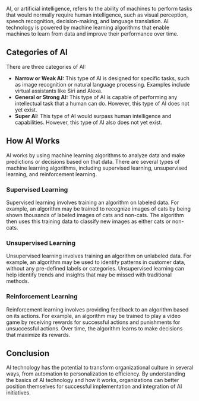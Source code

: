 
AI, or artificial intelligence, refers to the ability of machines to perform tasks that would normally require human intelligence, such as visual perception, speech recognition, decision-making, and language translation. AI technology is powered by machine learning algorithms that enable machines to learn from data and improve their performance over time.

Categories of AI
----------------

There are three categories of AI:

* **Narrow or Weak AI:** This type of AI is designed for specific tasks, such as image recognition or natural language processing. Examples include virtual assistants like Siri and Alexa.
* **General or Strong AI:** This type of AI is capable of performing any intellectual task that a human can do. However, this type of AI does not yet exist.
* **Super AI:** This type of AI would surpass human intelligence and capabilities. However, this type of AI also does not yet exist.

How AI Works
------------

AI works by using machine learning algorithms to analyze data and make predictions or decisions based on that data. There are several types of machine learning algorithms, including supervised learning, unsupervised learning, and reinforcement learning.

### Supervised Learning

Supervised learning involves training an algorithm on labeled data. For example, an algorithm may be trained to recognize images of cats by being shown thousands of labeled images of cats and non-cats. The algorithm then uses this training data to classify new images as either cats or non-cats.

### Unsupervised Learning

Unsupervised learning involves training an algorithm on unlabeled data. For example, an algorithm may be used to identify patterns in customer data, without any pre-defined labels or categories. Unsupervised learning can help identify trends and insights that may be missed with traditional methods.

### Reinforcement Learning

Reinforcement learning involves providing feedback to an algorithm based on its actions. For example, an algorithm may be trained to play a video game by receiving rewards for successful actions and punishments for unsuccessful actions. Over time, the algorithm learns to make decisions that maximize its rewards.

Conclusion
----------

AI technology has the potential to transform organizational culture in several ways, from automation to personalization to efficiency. By understanding the basics of AI technology and how it works, organizations can better position themselves for successful implementation and integration of AI initiatives.
